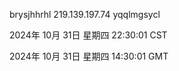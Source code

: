 brysjhhrhl 219.139.197.74 yqqlmgsycl

2024年 10月 31日 星期四 22:30:01 CST

2024年 10月 31日 星期四 14:30:01 GMT
